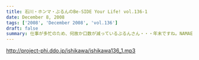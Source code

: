 ```yaml
---
title: 石川・ホンマ・ぶるんのBe-SIDE Your Life! vol.136-1
date: December 8, 2008
tags: ['2008', 'December 2008', 'vol.136']
draft: false
summary: 仕事が多忙のため、何故か口数が減っているぶるんさん・・・年末ですね。NAMAE
---
```


http://project-phi.ddo.jp/ishikawa/ishikawa136_1.mp3